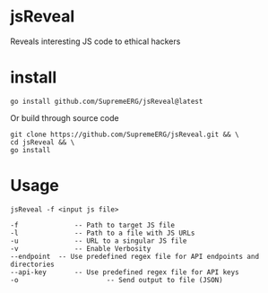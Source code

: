 # jsReveal

Reveals interesting JS code to ethical hackers

# install

```
go install github.com/SupremeERG/jsReveal@latest
```
Or build through source code
```
git clone https://github.com/SupremeERG/jsReveal.git && \
cd jsReveal && \
go install
```

# Usage
`jsReveal -f <input js file>`
```
-f              -- Path to target JS file
-l              -- Path to a file with JS URLs
-u              -- URL to a singular JS file
-v              -- Enable Verbosity
--endpoint  -- Use predefined regex file for API endpoints and directories
--api-key       -- Use predefined regex file for API keys
-o                      -- Send output to file (JSON)
```
